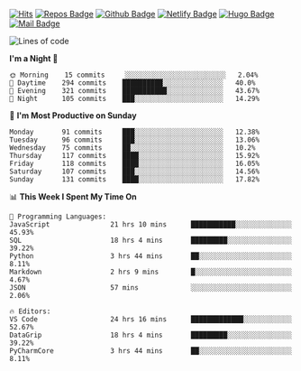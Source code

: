 

[![Hits](https://hits.seeyoufarm.com/api/count/incr/badge.svg?url=https%3A%2F%2Fgithub.com/sangm1n)](https://hits.seeyoufarm.com) 
[![Repos Badge](https://badges.pufler.dev/repos/sangm1n)](https://badges.pufler.dev)
[![Github Badge](http://img.shields.io/badge/-github-black?style=flat-square&logo=github&logoColor=white&link=https:https://github.com/sangm1n/)](https://github.com/sangm1n/)
[![Netlify Badge](https://img.shields.io/badge/-TIL-00C7B7?style=flat-square&logo=Netlify&logoColor=white&link=https://sangminlog.netlify.com)](https://sangminlog.netlify.com)
[![Hugo Badge](https://img.shields.io/badge/-techblog-FF4088?style=flat-square&logo=Hugo&logoColor=white&link=https://sangm1n.github.io)](https://sangm1n.github.io)
[![Mail Badge](http://img.shields.io/badge/-mail-D14836?style=flat-square&logo=Gmail&logoColor=white&link=mailto:dltkd96als@naver.com)](mailto:dltkd96als@naver.com/)

<!--START_SECTION:waka-->
![Lines of code](https://img.shields.io/badge/From%20Hello%20World%20I%27ve%20Written-2.4%20million%20lines%20of%20code-blue)

**I'm a Night 🦉** 

```text
🌞 Morning    15 commits     ░░░░░░░░░░░░░░░░░░░░░░░░░   2.04% 
🌆 Daytime    294 commits    ██████████░░░░░░░░░░░░░░░   40.0% 
🌃 Evening    321 commits    ███████████░░░░░░░░░░░░░░   43.67% 
🌙 Night      105 commits    ███░░░░░░░░░░░░░░░░░░░░░░   14.29%

```
📅 **I'm Most Productive on Sunday** 

```text
Monday       91 commits     ███░░░░░░░░░░░░░░░░░░░░░░   12.38% 
Tuesday      96 commits     ███░░░░░░░░░░░░░░░░░░░░░░   13.06% 
Wednesday    75 commits     ██░░░░░░░░░░░░░░░░░░░░░░░   10.2% 
Thursday     117 commits    ████░░░░░░░░░░░░░░░░░░░░░   15.92% 
Friday       118 commits    ████░░░░░░░░░░░░░░░░░░░░░   16.05% 
Saturday     107 commits    ███░░░░░░░░░░░░░░░░░░░░░░   14.56% 
Sunday       131 commits    ████░░░░░░░░░░░░░░░░░░░░░   17.82%

```


📊 **This Week I Spent My Time On** 

```text
💬 Programming Languages: 
JavaScript               21 hrs 10 mins      ███████████░░░░░░░░░░░░░░   45.93% 
SQL                      18 hrs 4 mins       █████████░░░░░░░░░░░░░░░░   39.22% 
Python                   3 hrs 44 mins       ██░░░░░░░░░░░░░░░░░░░░░░░   8.11% 
Markdown                 2 hrs 9 mins        █░░░░░░░░░░░░░░░░░░░░░░░░   4.67% 
JSON                     57 mins             ░░░░░░░░░░░░░░░░░░░░░░░░░   2.06%

🔥 Editors: 
VS Code                  24 hrs 16 mins      █████████████░░░░░░░░░░░░   52.67% 
DataGrip                 18 hrs 4 mins       █████████░░░░░░░░░░░░░░░░   39.22% 
PyCharmCore              3 hrs 44 mins       ██░░░░░░░░░░░░░░░░░░░░░░░   8.11%

```


<!--END_SECTION:waka-->


<!--
**sangm1n/sangm1n** is a ✨ _special_ ✨ repository because its `README.md` (this file) appears on your GitHub profile.

Here are some ideas to get you started:

- 🔭 I’m currently working on ...
- 🌱 I’m currently learning ...
- 👯 I’m looking to collaborate on ...
- 🤔 I’m looking for help with ...
- 💬 Ask me about ...
- 📫 How to reach me: ...
- 😄 Pronouns: ...
- ⚡ Fun fact: ...

https://shields.io/
-->


